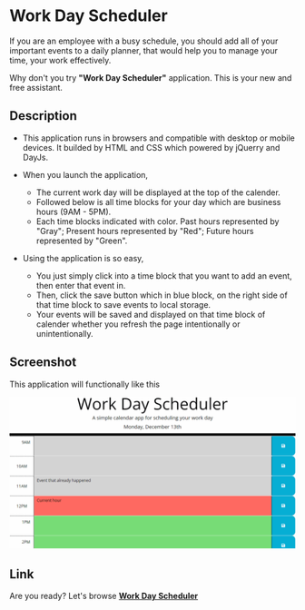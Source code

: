 # Work Day Scheduler
If you are an employee with a busy schedule, you should add all of your important events to a daily planner, that would help you to manage your time, your work effectively.

Why don't you try **"Work Day Scheduler"** application. This is your new and free assistant.

## Description
- This application runs in browsers and compatible with desktop or mobile devices. It builded by HTML and CSS which powered by jQuerry and DayJs.

- When you launch the application,
    - The current work day will be displayed at the top of the calender. 
    - Followed below is all time blocks for your day which are business hours (9AM - 5PM). 
    - Each time blocks indicated with color. Past hours represented by "Gray"; Present hours represented by "Red"; Future hours represented by "Green".

- Using the application is so easy,
    - You just simply click into a time block that you want to add an event, then enter that event in.
    - Then, click the save button which in blue block, on the right side of that time block to save events to local storage.
    - Your events will be saved and displayed on that time block of calender whether you refresh the page intentionally or unintentionally. 

## Screenshot
This application will functionally like this

![Mock Up Image](./Assets/Image/MockUpChal5.gif)

## Link

Are you ready? Let's browse **[Work Day Scheduler](https://ttngbt06.github.io/TN-Work-Day-Scheduler/)**